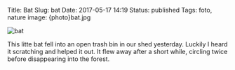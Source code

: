 Title: Bat
Slug: bat
Date: 2017-05-17 14:19
Status: published
Tags: foto, nature
image: {photo}bat.jpg

![bat]({photo}bat.jpg "bat")

This litte bat fell into an open trash bin in our shed yesterday. Luckily I
heard it scratching and helped it out. It flew away after a short
while, circling twice before disappearing into the forest.
